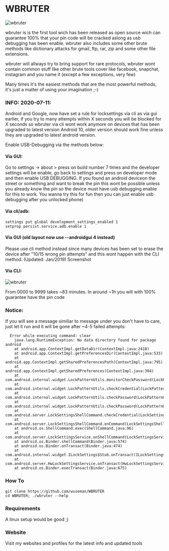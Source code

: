 # WBRUTER

![wbruter](https://github.com/user-attachments/assets/8e8eb00d-a722-4b77-a1a0-bcc2dd22e2e7)

wbruter is is the first tool wich has been released as open source wich can guarantee 100% that your pin code will be cracked aslong as usb debugging has been enable. wbruter also includes some other brute methods like dictionary attacks for gmail, ftp, rar, zip and some other file extensions.

wbruter will allways try to bring support for rare protocols, wbruter wont contain common stuff like other brute tools cover like facebook, snapchat, instagram and you name it (except a few exceptions, very few)

Many times it's the easiest methods that are the most powerful methods, it's just a matter of using your imagination ;-)

### INFO: 2020-07-11:

Android and Google, now have set a rule for locksettings via cli as via gui earlier, if you try to many attempts within X seconds you will be blocked for X seconds so wbruter via cli wont work anymore on devices that has been upgraded to latest version Android 10, older version should work fine unless they are upgraded to latest android version.

Enable USB-Debugging via the methods below:

#### Via GUI:

Go to settings -> about > press on build number 7 times and the developer settings will be enable, go back to settings and press on developer mode and then enable USB DEBUGGING. If you found an android deviceon the street or something and want to break the pin this wont be possible unless you already know the pin so the device must have usb debugging enable for this to work. You wanna try this for fun then you can just enable usb debugging after you unlocked phone)

#### Via cli/adb:

```
settings put global development_settings_enabled 1
setprop persist.service.adb.enable 1
```

#### Via GUI (old layout now use --androidgui 4 instead)

Please use cli method instead since many devices has been set to erase the device after "10/15 wrong pin attempts" and this wont happen with the CLI method. (Updated: Jan/2019)
Screenshot

#### Via CLI:

![wbruter](https://github.com/user-attachments/assets/fc5eff84-ea36-4afe-931e-3260b1bee611)

From 0000 to 9999 takes ~83 minutes. In around ~1h you will with 100% guarantee have the pin code

### Notice:

If you will see a message similiar to message under you don't have to care, just let it run and it will be gone after ~4-5 failed attempts:

```
  Error while executing command: clear
    java.lang.RuntimeException: No data directory found for package android
    at android.app.ContextImpl.getDataDir(ContextImpl.java:2418)
    at android.app.ContextImpl.getPreferencesDir(ContextImpl.java:533)
    at android.app.ContextImpl.getSharedPreferencesPath(ContextImpl.java:795)
    at android.app.ContextImpl.getSharedPreferences(ContextImpl.java:394)
    at com.android.internal.widget.LockPatternUtils.monitorCheckPassword(LockPatternUtils.java:1814)
    at com.android.internal.widget.LockPatternUtils.checkCredential(LockPatternUtils.java:398)
    at com.android.internal.widget.LockPatternUtils.checkPassword(LockPatternUtils.java:548)
    at com.android.internal.widget.LockPatternUtils.checkPassword(LockPatternUtils.java:509)
    at com.android.server.LockSettingsShellCommand.checkCredential(LockSettingsShellCommand.java:151)
    at com.android.server.LockSettingsShellCommand.onCommand(LockSettingsShellCommand.java:57)
    at android.os.ShellCommand.exec(ShellCommand.java:96)
    at com.android.server.LockSettingsService.onShellCommand(LockSettingsService.java:1945)
    at android.os.Binder.shellCommand(Binder.java:574)
    at android.os.Binder.onTransact(Binder.java:474)
    at com.android.internal.widget.ILockSettings$Stub.onTransact(ILockSettings.java:419)
    at com.android.server.HwLockSettingsService.onTransact(HwLockSettingsService.java:179)
    at android.os.Binder.execTransact(Binder.java:675)
```


### How To

```
git clone https://github.com/wuseman/WBRUTER
cd WBRUTER; ./wbruter --help
```

### Requirements

A linux setup would be good ;)

### Website

Visit my websites and profiles for the latest info and updated tools
